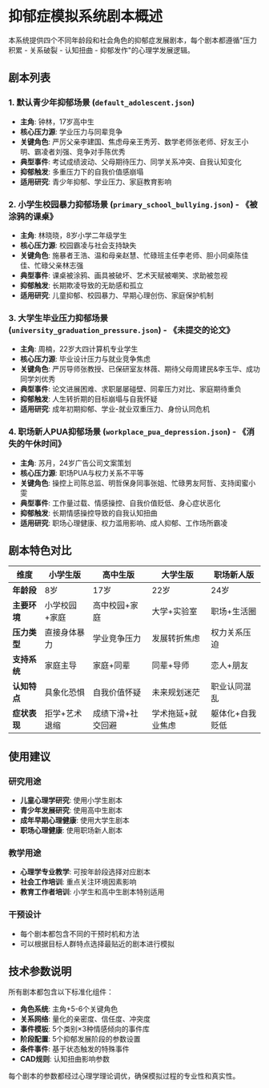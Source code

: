 # 抑郁症模拟系统剧本概述

本系统提供四个不同年龄段和社会角色的抑郁症发展剧本，每个剧本都遵循"压力积累 - 关系破裂 - 认知扭曲 - 抑郁发作"的心理学发展逻辑。

## 剧本列表

### 1. 默认青少年抑郁场景 (`default_adolescent.json`)
- **主角**: 钟林，17岁高中生
- **核心压力源**: 学业压力与同辈竞争
- **关键角色**: 严厉父亲李建国、焦虑母亲王秀芳、数学老师张老师、好友王小明、霸凌者刘强、竞争对手陈优秀
- **典型事件**: 考试成绩波动、父母期待压力、同学关系冲突、自我认知变化
- **抑郁触发**: 多重压力下的自我价值感崩塌
- **适用研究**: 青少年抑郁、学业压力、家庭教育影响

### 2. 小学生校园暴力抑郁场景 (`primary_school_bullying.json`) - 《被涂鸦的课桌》
- **主角**: 林晓晓，8岁小学二年级学生
- **核心压力源**: 校园霸凌与社会支持缺失
- **关键角色**: 施暴者王浩、温和母亲赵慧、忙碌班主任李老师、胆小同桌陈佳佳、忙碌父亲林志强
- **典型事件**: 课桌被涂鸦、画具被破坏、艺术天赋被嘲笑、求助被忽视
- **抑郁触发**: 长期欺凌导致的无助感和孤立
- **适用研究**: 儿童抑郁、校园暴力、早期心理创伤、家庭保护机制

### 3. 大学生毕业压力抑郁场景 (`university_graduation_pressure.json`) - 《未提交的论文》
- **主角**: 周楠，22岁大四计算机专业学生
- **核心压力源**: 毕业设计压力与就业竞争焦虑
- **关键角色**: 严厉导师张教授、已保研室友林薇、期待父母周建民&李玉华、成功同学刘优秀
- **典型事件**: 论文进展困难、求职屡屡碰壁、同辈压力对比、家庭期待重负
- **抑郁触发**: 人生转折期的目标崩塌与自我怀疑
- **适用研究**: 成年初期抑郁、学业-就业双重压力、身份认同危机

### 4. 职场新人PUA抑郁场景 (`workplace_pua_depression.json`) - 《消失的午休时间》
- **主角**: 苏月，24岁广告公司文案策划
- **核心压力源**: 职场PUA与权力关系不平等
- **关键角色**: 操控上司陈总监、明哲保身同事张姐、忙碌男友阿哲、支持闺蜜小雯
- **典型事件**: 工作量过载、情感操控、自我价值贬低、身心症状恶化
- **抑郁触发**: 长期情感操控导致的自我认知扭曲
- **适用研究**: 职场心理健康、权力滥用影响、成人抑郁、工作场所霸凌

## 剧本特色对比

| 维度 | 小学生版 | 高中生版 | 大学生版 | 职场新人版 |
|------|----------|----------|----------|------------|
| **年龄段** | 8岁 | 17岁 | 22岁 | 24岁 |
| **主要环境** | 小学校园+家庭 | 高中校园+家庭 | 大学+实验室 | 职场+生活圈 |
| **压力类型** | 直接身体暴力 | 学业竞争压力 | 发展转折焦虑 | 权力关系压迫 |
| **支持系统** | 家庭主导 | 家庭+同辈 | 同辈+导师 | 恋人+朋友 |
| **认知特点** | 具象化恐惧 | 自我价值怀疑 | 未来规划迷茫 | 职业认同混乱 |
| **症状表现** | 拒学+艺术退缩 | 成绩下滑+社交回避 | 学术拖延+就业焦虑 | 躯体化+自我贬低 |

## 使用建议

### 研究用途
- **儿童心理学研究**: 使用小学生剧本
- **青少年发展研究**: 使用高中生剧本  
- **成年早期心理健康**: 使用大学生剧本
- **职场心理健康**: 使用职场新人剧本

### 教学用途
- **心理学专业教学**: 可按年龄段选择对应剧本
- **社会工作培训**: 重点关注环境因素影响
- **教育工作者培训**: 小学生和高中生剧本特别适用

### 干预设计
- 每个剧本都包含不同的干预时机和方法
- 可以根据目标人群特点选择最贴近的剧本进行模拟

## 技术参数说明

所有剧本都包含以下标准化组件：
- **角色系统**: 主角+5-6个关键角色
- **关系网络**: 量化的亲密度、信任度、冲突度
- **事件模板**: 5个类别×3种情感倾向的事件库
- **阶段配置**: 5个抑郁发展阶段的参数设置
- **条件事件**: 基于状态触发的特殊事件
- **CAD规则**: 认知扭曲影响参数

每个剧本的参数都经过心理学理论调优，确保模拟过程的专业性和真实性。 